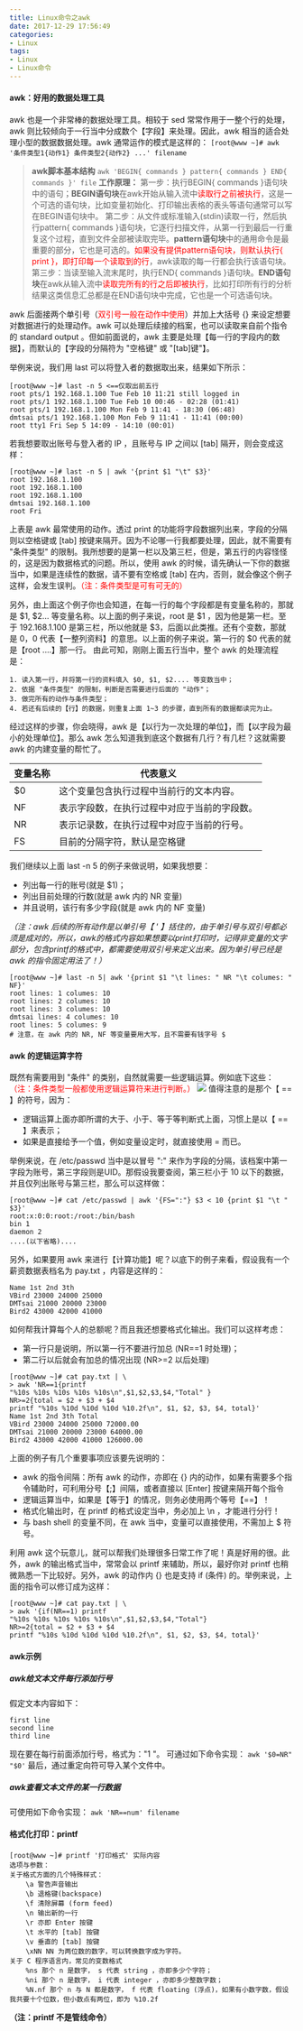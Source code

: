 ```yaml
---
title: Linux命令之awk
date: 2017-12-29 17:56:49
categories:
- Linux
tags:
- Linux
- Linux命令
---
```

#### awk：好用的数据处理工具
awk 也是一个非常棒的数据处理工具。相较于 sed 常常作用于一整个行的处理，awk 则比较倾向于一行当中分成数个【字段】来处理。因此，awk 相当的适合处理小型的数据数据处理。awk 通常运作的模式是这样的：
`[root@www ~]# awk '条件类型1{动作1} 条件类型2{动作2} ...' filename`

>**awk脚本基本结构**
`awk 'BEGIN{ commands } pattern{ commands } END{ commands }' file`
**工作原理：**
第一步：执行BEGIN{ commands }语句块中的语句；**BEGIN语句块**在awk开始从输入流中<font color="red">读取行之前被执行</font>，这是一个可选的语句块，比如变量初始化、打印输出表格的表头等语句通常可以写在BEGIN语句块中。
第二步：从文件或标准输入(stdin)读取一行，然后执行pattern{ commands }语句块，它逐行扫描文件，从第一行到最后一行重复这个过程，直到文件全部被读取完毕。**pattern语句块**中的通用命令是最重要的部分，它也是可选的。<font color="red">如果没有提供pattern语句块，则默认执行{ print }，即打印每一个读取到的行</font>，awk读取的每一行都会执行该语句块。
第三步：当读至输入流末尾时，执行END{ commands }语句块。**END语句块**在awk从输入流中<font color="red">读取完所有的行之后即被执行</font>，比如打印所有行的分析结果这类信息汇总都是在END语句块中完成，它也是一个可选语句块。


awk 后面接两个单引号（<font color="red">双引号一般在动作中使用</font>）并加上大括号 {} 来设定想要对数据进行的处理动作。awk 可以处理后续接的档案，也可以读取来自前个指令的 standard output 。但如前面说的，awk 主要是处理【每一行的字段内的数据】，而默认的【字段的分隔符为 "空格键" 或 "[tab]键"】。
<!--more-->
举例来说，我们用 last 可以将登入者的数据取出来，结果如下所示：
```
[root@www ~]# last -n 5 <==仅取出前五行
root pts/1 192.168.1.100 Tue Feb 10 11:21 still logged in
root pts/1 192.168.1.100 Tue Feb 10 00:46 - 02:28 (01:41)
root pts/1 192.168.1.100 Mon Feb 9 11:41 - 18:30 (06:48)
dmtsai pts/1 192.168.1.100 Mon Feb 9 11:41 - 11:41 (00:00)
root tty1 Fri Sep 5 14:09 - 14:10 (00:01)
```
若我想要取出账号与登入者的 IP ，且账号与 IP 之间以 [tab] 隔开，则会变成这样：
```
[root@www ~]# last -n 5 | awk '{print $1 "\t" $3}'
root 192.168.1.100
root 192.168.1.100
root 192.168.1.100
dmtsai 192.168.1.100
root Fri
```
上表是 awk 最常使用的动作。透过 print 的功能将字段数据列出来，字段的分隔则以空格键或 [tab] 按键来隔开。因为不论哪一行我都要处理，因此，就不需要有 "条件类型" 的限制。我所想要的是第一栏以及第三栏，但是，第五行的内容怪怪的，这是因为数据格式的问题。所以，使用 awk 的时候，请先确认一下你的数据当中，如果是连续性的数据，请不要有空格或 [tab] 在内，否则，就会像这个例子这样，会发生误判。<font color="red">（注：条件类型是可有可无的）</font>

另外，由上面这个例子你也会知道，在每一行的每个字段都是有变量名称的，那就是 $1, $2... 等变量名称。以上面的例子来说，root 是 $1 ，因为他是第一栏。至于 192.168.1.100 是第三栏，所以他就是 $3，后面以此类推。还有个变数，那就是 $0 ，$0 代表【一整列资料】的意思。以上面的例子来说，第一行的 $0 代表的就是【root ....】那一行。 由此可知，刚刚上面五行当中，整个 awk 的处理流程是：

	1. 读入第一行，并将第一行的资料填入 $0, $1, $2.... 等变数当中；
	2. 依据 "条件类型" 的限制，判断是否需要进行后面的 "动作"；
	3. 做完所有的动作与条件类型；
	4. 若还有后续的【行】的数据，则重复上面 1~3 的步骤，直到所有的数据都读完为止。
经过这样的步骤，你会晓得，awk 是【以行为一次处理的单位】，而【以字段为最小的处理单位】。那么 awk 怎么知道我到底这个数据有几行？有几栏？这就需要 awk 的内建变量的帮忙了。

变量名称 | 代表意义
---------|------------------
$0       | 这个变量包含执行过程中当前行的文本内容。
NF 		 | 表示字段数，在执行过程中对应于当前的字段数。
NR 		 | 表示记录数，在执行过程中对应于当前的行号。
FS 		 | 目前的分隔字符，默认是空格键

我们继续以上面 last -n 5 的例子来做说明，如果我想要：
* 列出每一行的账号(就是 $1)；
* 列出目前处理的行数(就是 awk 内的 NR 变量)
* 并且说明，该行有多少字段(就是 awk 内的 NF 变量)

*（注：awk 后续的所有动作是以单引号【 ' 】括住的，由于单引号与双引号都必须是成对的，所以，awk的格式内容如果想要以print打印时，记得非变量的文字部分，包含printf的格式中，都需要使用双引号来定义出来。因为单引号已经是 awk 的指令固定用法了！）*

```
[root@www ~]# last -n 5| awk '{print $1 "\t lines: " NR "\t columes: " NF}'
root lines: 1 columes: 10
root lines: 2 columes: 10
root lines: 3 columes: 10
dmtsai lines: 4 columes: 10
root lines: 5 columes: 9
# 注意，在 awk 内的 NR, NF 等变量要用大写，且不需要有钱字号 $
```

#### awk 的逻辑运算字符
既然有需要用到 "条件" 的类别，自然就需要一些逻辑运算。例如底下这些：
<font color="red">（注：条件类型一般都使用逻辑运算符来进行判断。）</font>
![](/uploads/2017/12/linux_shell_awk_01.png)
值得注意的是那个【 == 】的符号，因为：	
* 逻辑运算上面亦即所谓的大于、小于、等于等判断式上面，习惯上是以【 == 】来表示；
* 如果是直接给予一个值，例如变量设定时，就直接使用 = 而已。

举例来说，在 /etc/passwd 当中是以冒号 ":" 来作为字段的分隔，该档案中第一字段为账号，第三字段则是UID。那假设我要查阅，第三栏小于 10 以下的数据，并且仅列出账号与第三栏，那么可以这样做：
```
[root@www ~]# cat /etc/passwd | awk '{FS=":"} $3 < 10 {print $1 "\t " $3}'
root:x:0:0:root:/root:/bin/bash
bin 1
daemon 2
....(以下省略)....
```

另外，如果要用 awk 来进行【计算功能】呢？以底下的例子来看，假设我有一个薪资数据表档名为 pay.txt ，内容是这样的：
```
Name 1st 2nd 3th
VBird 23000 24000 25000
DMTsai 21000 20000 23000
Bird2 43000 42000 41000
```
如何帮我计算每个人的总额呢？而且我还想要格式化输出。我们可以这样考虑：
* 第一行只是说明，所以第一行不要进行加总 (NR==1 时处理)；
* 第二行以后就会有加总的情况出现 (NR>=2 以后处理)

```
[root@www ~]# cat pay.txt | \
> awk 'NR==1{printf
"%10s %10s %10s %10s %10s\n",$1,$2,$3,$4,"Total" }
NR>=2{total = $2 + $3 + $4
printf "%10s %10d %10d %10d %10.2f\n", $1, $2, $3, $4, total}'
Name 1st 2nd 3th Total
VBird 23000 24000 25000 72000.00
DMTsai 21000 20000 23000 64000.00
Bird2 43000 42000 41000 126000.00
```
上面的例子有几个重要事项应该要先说明的：
* awk 的指令间隔：所有 awk 的动作，亦即在 {} 内的动作，如果有需要多个指令辅助时，可利用分号【;】间隔，或者直接以 [Enter] 按键来隔开每个指令
* 逻辑运算当中，如果是【等于】的情况，则务必使用两个等号【==】！
* 格式化输出时，在 printf 的格式设定当中，务必加上 \n ，才能进行分行！
* 与 bash shell 的变量不同，在 awk 当中，变量可以直接使用，不需加上 $ 符号。

利用 awk 这个玩意儿，就可以帮我们处理很多日常工作了呢！真是好用的很。此外，awk 的输出格式当中，常常会以 printf 来辅助，所以，最好你对 printf 也稍微熟悉一下比较好。另外，awk 的动作内 {} 也是支持 if (条件) 的。举例来说，上面的指令可以修订成为这样：
```
[root@www ~]# cat pay.txt | \
> awk '{if(NR==1) printf
"%10s %10s %10s %10s %10s\n",$1,$2,$3,$4,"Total"}
NR>=2{total = $2 + $3 + $4
printf "%10s %10d %10d %10d %10.2f\n", $1, $2, $3, $4, total}'
```

#### awk示例
##### awk给文本文件每行添加行号
假定文本内容如下：
```
first line
second line
third line
```
现在要在每行前面添加行号，格式为："1 "。
可通过如下命令实现：
`awk '$0=NR" "$0'`
最后，通过重定向符可导入某个文件中。

##### awk查看文本文件的某一行数据
可使用如下命令实现：
`awk 'NR==num' filename`


#### 格式化打印：printf
```
[root@www ~]# printf '打印格式' 实际内容
选项与参数：
关于格式方面的几个特殊样式：
	\a 警告声音输出
	\b 退格键(backspace)
	\f 清除屏幕 (form feed)
	\n 输出新的一行
	\r 亦即 Enter 按键
	\t 水平的 [tab] 按键
	\v 垂直的 [tab] 按键
	\xNN NN 为两位数的数字，可以转换数字成为字符。
关于 C 程序语言内，常见的变数格式
	%ns 那个 n 是数字， s 代表 string ，亦即多少个字符；
	%ni 那个 n 是数字， i 代表 integer ，亦即多少整数字数；
	%N.nf 那个 n 与 N 都是数字， f 代表 floating (浮点)，如果有小数字数，假设我共要十个位数，但小数点有两位，即为 %10.2f
```
**（注：printf 不是管线命令）**